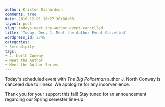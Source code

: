 ```yaml
---
author: Kristen Richardson
comments: true
date: 2010-12-01 16:27:30+00:00
layout: post
slug: todays-meet-the-author-event-cancelled
title: 'Today, Dec. 1: Meet the Author Event Cancelled'
wordpress_id: 2745
categories:
- Serendipity
tags:
- J. North Conway
- Meet the Author
- Meet the Author Series
---
```


Today's scheduled event with _The Big Policeman_ author J. North Conway is canceled due to illness. We apologize for any inconvenience.

Thank you for your support this fall! Stay tuned for an announcement regarding our Spring semester line-up.
